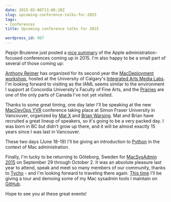 ```yaml
---
date: 2015-05-06T13:08:28Z
slug: upcoming-conference-talks-for-2015
tags:
- Conferences
title: Upcoming conference talks for 2015

wordpress_id: 967
---
```


Pepijn Bruienne just posted a [nice summary](http://enterprisemac.bruienne.com/2015/05/05/conference-news/) of the Apple administration-focused conferences coming up in 2015. I'm also happy to be a small part of several of those coming up:

[Anthony Reimer](http://jazzace.ca) has organized for its second year the [MacDeployment workshop](http://arts.ucalgary.ca/macdeployment/), hosted at the University of Calgary's [Integrated Arts Media Labs](http://www.ucalgary.ca/iaml/). I'm looking forward to visiting as the IAML seems similar to the environment I support at Concordia University's Faculty of Fine Arts, and the [Prairies](http://calgary.ctvnews.ca/ndp-wins-alberta-provincial-election-ending-pc-reign-1.2360866) are one of the only parts of Canada I've not yet visited.

Thanks to some great timing, one day later I'll be speaking at the new [MacDevOps YVR](http://www.macdevops.ca) conference taking place at Simon Fraser University in Vancouver, organized by [Mat X](https://twitter.com/macvfx) and [Brian Warsing](https://twitter.com/dayglojesus). Mat and Brian have recruited a great lineup of speakers, so it's going to be a very packed day. I was born in BC but didn't grow up there, and it will be almost exactly 15 years since I was last in Vancouver.

These two days (June 18-19) I'll be giving an introduction to [Python](https://www.python.org) in the context of Mac administration.

Finally, I'm lucky to be returning to Göteborg, Sweden for [MacSysAdmin 2015](http://macsysadmin.se/2015) on September 29 through October 2. It was an absolute pleasure last year to attend, speak and meet so many members of our community, thanks to [Tycho](https://twitter.com/tychosjogren) - and I'm looking forward to traveling there again. [This time](http://macsysadmin.se/2015/Program.html) I'll be giving a tour and demoing some of my Mac sysadmin tools I maintain on [GitHub](https://github.com/timsutton).

Hope to see you at these great events!
